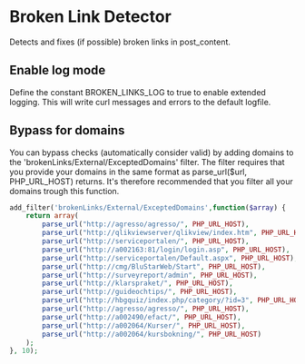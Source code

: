 # Broken Link Detector
Detects and fixes (if possible) broken links in post_content. 

## Enable log mode 
Define the constant BROKEN_LINKS_LOG to true to enable extended logging. This will write curl messages and errors to the default logfile. 

## Bypass for domains
You can bypass checks (automatically consider valid) by adding domains to the 'brokenLinks/External/ExceptedDomains' filter. The filter requires that you provide your domains in the same format as parse_url($url, PHP_URL_HOST) returns. It's therefore recommended that you filter all your domains trough this function. 

```php
add_filter('brokenLinks/External/ExceptedDomains',function($array) {
    return array(
        parse_url("http://agresso/agresso/", PHP_URL_HOST),
        parse_url("http://qlikviewserver/qlikview/index.htm", PHP_URL_HOST),
        parse_url("http://serviceportalen/", PHP_URL_HOST),
        parse_url("http://a002163:81/login/login.asp", PHP_URL_HOST),
        parse_url("http://serviceportalen/Default.aspx", PHP_URL_HOST),
        parse_url("http://cmg/BluStarWeb/Start", PHP_URL_HOST),
        parse_url("http://surveyreport/admin", PHP_URL_HOST),
        parse_url("http://klarspraket/", PHP_URL_HOST),
        parse_url("http://guideochtips/", PHP_URL_HOST),
        parse_url("http://hbgquiz/index.php/category/?id=3", PHP_URL_HOST),
        parse_url("http://agresso/agresso/", PHP_URL_HOST),
        parse_url("http://a002490/efact/", PHP_URL_HOST),
        parse_url("http://a002064/Kurser/", PHP_URL_HOST),
        parse_url("http://a002064/kursbokning/", PHP_URL_HOST)
    ); 
}, 10);
```